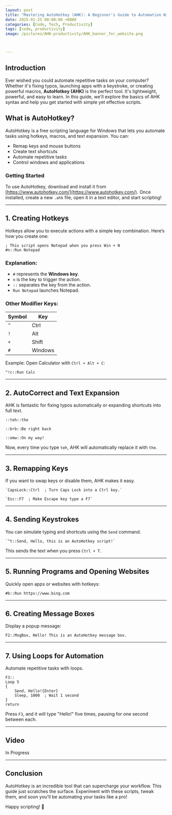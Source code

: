 ```yaml
---
layout: post
title: "Mastering AutoHotkey (AHK): A Beginner's Guide to Automation With a Video"
date: 2025-01-25 00:00:00 +0800
categories: [Code, Tech, Productivity]
tags: [code, productivity]
image: /pictures/AHK-productivity/AHK_banner_for_website.png



---
```


## Introduction

Ever wished you could automate repetitive tasks on your computer? Whether it's fixing typos, launching apps with a keystroke, or creating powerful macros, **AutoHotkey (AHK)** is the perfect tool. It's lightweight, powerful, and easy to learn. In this guide, we'll explore the basics of AHK syntax and help you get started with simple yet effective scripts.

## What is AutoHotkey?

AutoHotkey is a free scripting language for Windows that lets you automate tasks using hotkeys, macros, and text expansion. You can:

- Remap keys and mouse buttons
- Create text shortcuts
- Automate repetitive tasks
- Control windows and applications

### Getting Started

To use AutoHotkey, download and install it from [https://www.autohotkey.com/](https://www.autohotkey.com/). Once installed, create a new `.ahk` file, open it in a text editor, and start scripting!

---

## 1. Creating Hotkeys

Hotkeys allow you to execute actions with a simple key combination. Here’s how you create one:

```
; This script opens Notepad when you press Win + N
#n::Run Notepad
```

### Explanation:

- `#` represents the **Windows key**.
- `n` is the key to trigger the action.
- `::` separates the key from the action.
- `Run Notepad` launches Notepad.

### Other Modifier Keys:

|Symbol|Key|
|---|---|
|`^`|Ctrl|
|`!`|Alt|
|`+`|Shift|
|`#`|Windows|

Example: Open Calculator with `Ctrl + Alt + C`:

```
^!c::Run Calc
```

---

## 2. AutoCorrect and Text Expansion

AHK is fantastic for fixing typos automatically or expanding shortcuts into full text.

```
::teh::the

::brb::Be right back

::omw::On my way!
```


Now, every time you type `teh`, AHK will automatically replace it with `the`.

---

## 3. Remapping Keys

If you want to swap keys or disable them, AHK makes it easy.
```
`CapsLock::Ctrl  ; Turn Caps Lock into a Ctrl key.`

`Esc::F7  ; Make Escape key type a F7`
```

---

## 4. Sending Keystrokes

You can simulate typing and shortcuts using the `Send` command.
```
`^t::Send, Hello, this is an AutoHotkey script!`
```

This sends the text when you press `Ctrl + T`.

---

## 5. Running Programs and Opening Websites

Quickly open apps or websites with hotkeys:

```
#b::Run https://www.bing.com
```

---

## 6. Creating Message Boxes

Display a popup message:

```
F2::MsgBox, Hello! This is an AutoHotkey message box.
```

---

## 7. Using Loops for Automation

Automate repetitive tasks with loops.

```
F3::
Loop 5
{
    Send, Hello!{Enter}
    Sleep, 1000  ; Wait 1 second
}
return
```

Press `F3`, and it will type "Hello!" five times, pausing for one second between each.

---
## Video 
In Progress

---

## Conclusion

AutoHotkey is an incredible tool that can supercharge your workflow. This guide just scratches the surface. Experiment with these scripts, tweak them, and soon you'll be automating your tasks like a pro!

Happy scripting! 🚀
